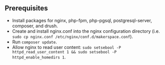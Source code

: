 ## Prerequisites

* Install packages for nginx, php-fpm, php-pgsql, postgresql-server, composer, and drush.
* Create and install nginx.conf into the nginx configuration directory (i.e. `sudo cp nginx.conf /etc/nginx/conf.d/makerspace.conf`).
* Run `composer update`.
* Allow nginx to read user content: `sudo setsebool -P httpd_read_user_content 1 && sudo setsebool -P httpd_enable_homedirs 1`.

